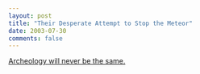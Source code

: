 ```yaml
---
layout: post
title: "Their Desperate Attempt to Stop the Meteor"
date: 2003-07-30
comments: false
---
```

[Archeology will never be the same.][0]



[0]: http://www.greatfallstribune.com/news/stories/20030707/localnews/603913-photos.html

